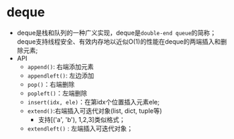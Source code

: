 # deque

- deque是栈和队列的一种广义实现，deque是`double-end queue`的简称；deque支持线程安全、有效内存地以近似O(1)的性能在deque的两端插入和删除元素;
- API
    - `append()`: 右端添加元素
    - `appendleft()`: 左边添加
    - `pop()`：右端删除
    - `popleft()`：左端删除
    - `insert(idx, ele)`：在第idx个位置插入元素ele;
    - `extend()`:右端插入可迭代对象(list, dict, tuple等)
        - 支持[('a', 'b'), 1,2,3]类似格式；
    - `extendleft()` : 左端插入可迭代对象；